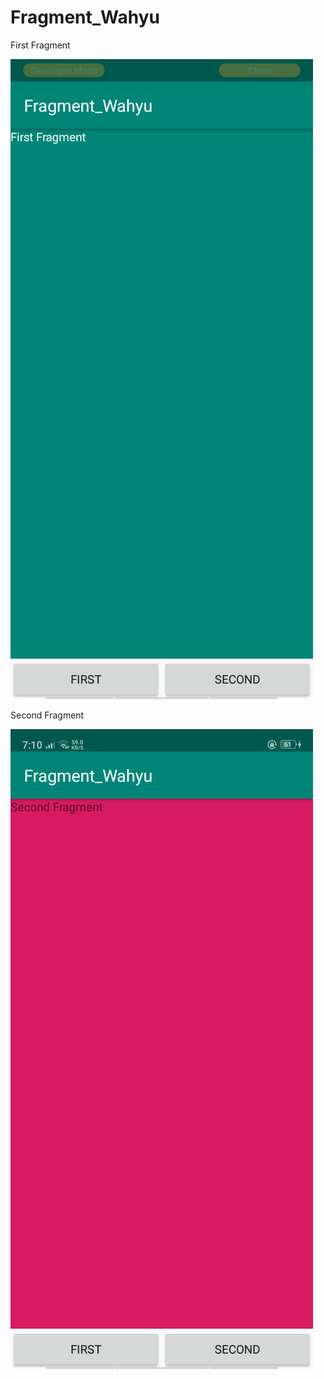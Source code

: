 # Fragment_Wahyu

First Fragment

![alt text](https://github.com/wahyuutami/Fragment_Wahyu/blob/master/9.jpeg)

Second Fragment

![alt text](https://github.com/wahyuutami/Fragment_Wahyu/blob/master/8.jpeg)
